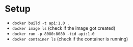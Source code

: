 # Setup

* `docker build -t api:1.0 .`
* `docker image ls` (check if the image got created)
* `docker run -p 8080:8080 -tid api:1.0`
* `docker container ls` (check if the container is running)
